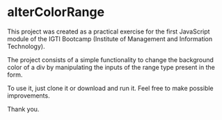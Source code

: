 # alterColorRange

This project was created as a practical exercise for the first JavaScript module of the IGTI Bootcamp (Institute of Management and Information Technology).

The project consists of a simple functionality to change the background color of a div by manipulating the inputs of the range type present in the form.

To use it, just clone it or download and run it. Feel free to make possible improvements.

Thank you.
